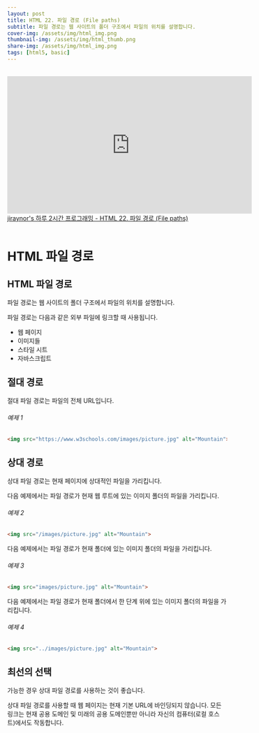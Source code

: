 ```yaml
---
layout: post
title: HTML 22. 파일 경로 (File paths)
subtitle: 파일 경로는 웹 사이트의 폴더 구조에서 파일의 위치를 설명합니다.
cover-img: /assets/img/html_img.png
thumbnail-img: /assets/img/html_thumb.png
share-img: /assets/img/html_img.png
tags: [html5, basic]
---
```


<br>
<iframe width="560" height="315" src="https://www.youtube.com/embed/A2En24etv9Y" title="YouTube video player" frameborder="0" allow="accelerometer; autoplay; clipboard-write; encrypted-media; gyroscope; picture-in-picture" allowfullscreen></iframe>
<a href="https://youtu.be/A2En24etv9Y" target="_blank">jiraynor's 하루 2시간 프로그래밍 - HTML 22. 파일 경로 (File paths)</a>
<br>
<br>

# HTML 파일 경로

## HTML 파일 경로

파일 경로는 웹 사이트의 폴더 구조에서 파일의 위치를 설명합니다.

파일 경로는 다음과 같은 외부 파일에 링크할 때 사용됩니다.

+ 웹 페이지
+ 이미지들
+ 스타일 시트
+ 자바스크립트

## 절대 경로

절대 파일 경로는 파일의 전체 URL입니다.

###### 예제 1

```html
<img src="https://www.w3schools.com/images/picture.jpg" alt="Mountain">
```

## 상대 경로

상대 파일 경로는 현재 페이지에 상대적인 파일을 가리킵니다.

다음 예제에서는 파일 경로가 현재 웹 루트에 있는 이미지 폴더의 파일을 가리킵니다.

###### 예제 2

```html
<img src="/images/picture.jpg" alt="Mountain">
```

다음 예제에서는 파일 경로가 현재 폴더에 있는 이미지 폴더의 파일을 가리킵니다.

###### 예제 3

```html
<img src="images/picture.jpg" alt="Mountain">
```

다음 예제에서는 파일 경로가 현재 폴더에서 한 단계 위에 있는 이미지 폴더의 파일을 가리킵니다.

###### 예제 4

```html
<img src="../images/picture.jpg" alt="Mountain">
```

## 최선의 선택

가능한 경우 상대 파일 경로를 사용하는 것이 좋습니다.

상대 파일 경로를 사용할 때 웹 페이지는 현재 기본 URL에 바인딩되지 않습니다. 모든 링크는 현재 공용 도메인 및 미래의 공용 도메인뿐만 아니라 자신의 컴퓨터(로컬 호스트)에서도 작동합니다.
